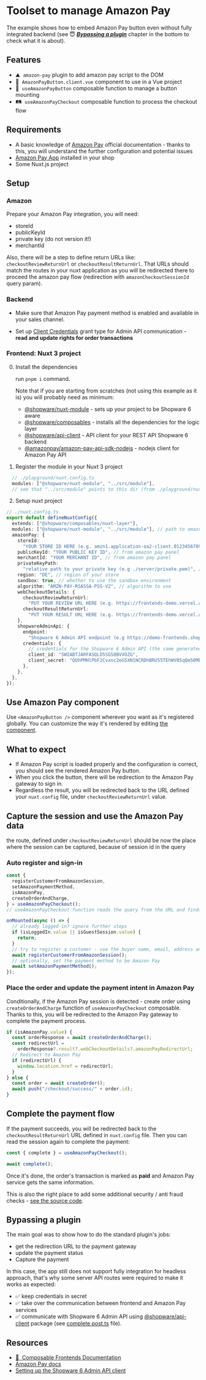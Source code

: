# Toolset to manage Amazon Pay

The example shows how to embed Amazon Pay button even without fully integrated backend (see 😇 [**_Bypassing a plugin_**](#bypassing-a-plugin) chapter in the bottom to check what it is about).

## Features

<!-- Highlight some of the features your module provide here -->

- ⛰ &nbsp;`amazon-pay` plugin to add amazon pay script to the DOM
- 🚠 &nbsp;`AmazonPayButton.client.vue` component to use in a Vue project
- 🌅 &nbsp;`useAmazonPayButton` composable function to manage a button mounting
- 🛤️ &nbsp;`useAmazonPayCheckout` composable function to process the checkout flow

## Requirements

- A basic knowledge of [Amazon Pay](https://developer.amazon.com/docs/amazon-pay-checkout/introduction.html) official documentation - thanks to this, you will understand the further configuration and potential issues
- [Amazon Pay App](https://store.shopware.com/en/swag117522576433f/amazon-pay.html) installed in your shop
- Some Nuxt.js project

## Setup

### Amazon

Prepare your Amazon Pay integration, you will need:

- storeId
- publicKeyId
- private key (do not version it!)
- merchantId

Also, there will be a step to define return URLs like: `checkoutReviewReturnUrl` or `checkoutResultReturnUrl`. That URLs should match the routes in your nuxt application as you will be redirected there to proceed the amazon pay flow (redirection with `amazonCheckoutSessionId` query param).

### Backend

- Make sure that Amazon Pay payment method is enabled and available in your sales channel.

- Set up [Client Credentials](https://shopware.stoplight.io/docs/admin-api/8e1d78252fa6f-authentication#client-credentials) grant type for Admin API communication - **read and update rights for order transactions**

### Frontend: Nuxt 3 project

0. Install the dependencies

   run `pnpm i` command.

   Note that if you are starting from scratches (not using this example as it is) you will probably need as minimum:

   - [@shopware/nuxt-module](https://www.npmjs.com/package/@shopware/nuxt-module) - sets up your project to be Shopware 6 aware
   - [@shopware/composables](https://www.npmjs.com/package/@shopware/composables) - installs all the dependencies for the logic layer
   - [@shopware/api-client](https://www.npmjs.com/package/@shopware/api-client) - API client for your REST API Shopware 6 backend
   - [@amazonpay/amazon-pay-api-sdk-nodejs](https://www.npmjs.com/package/@amazonpay/amazon-pay-api-sdk-nodejs) - nodejs client for Amazon Pay API

1. Register the module in your Nuxt 3 project

```js
  // ./playground/nuxt.config.ts
  modules: ["@shopware/nuxt-module", "../src/module"],
  // see that "../src/module" points to this dir (from ./playground/nuxt.config.ts file)
```

2. Setup nuxt project

```ts
// ./nuxt.config.ts
export default defineNuxtConfig({
  extends: ["@shopware/composables/nuxt-layer"],
  modules: ["@shopware/nuxt-module", "../src/module"], // path to amazon-pay module
  amazonPay: {
    storeId:
      "YOUR STORE ID HERE (e.g. amzn1.application-oa2-client.0123456789abcdef...)", // from amazon pay panel
    publicKeyId: "YOUR PUBLIC KEY ID", // from amazon pay panel
    merchantId: "YOUR MERCHANT ID", // from amazon pay panel
    privateKeyPath:
      "relative path to your private key (e.g ./server/private.pem)", // from amazon pay panel
    region: "DE", // region of your store
    sandbox: true, // whether to use the sandbox environment
    algorithm: "AMZN-PAY-RSASSA-PSS-V2", // algorithm to use
    webCheckoutDetails: {
      checkoutReviewReturnUrl:
        "PUT YOUR REVIEW URL HERE (e.g. https://frontends-demo.vercel.app/checkout)", // registered in amazon pay panel
      checkoutResultReturnUrl:
        "PUT YOUR RESULT URL HERE (e.g. https://frontends-demo.vercel.app/checkout/success)", // registered in amazon pay panel
    },
    shopwareAdminApi: {
      endpoint:
        "Shopware 6 Admin API endpoint (e.g https://demo-frontends.shopware.store/api)",
      credentials: {
        // credentials for the Shopware 6 Admin API (the same generated in **Backend** chapter above)
        client_id: "SWIABTJARFASQLD5SGS0BVVOZG",
        client_secret: "QUhPMHlPbF2Cvxnc2eG5XN1NCRDhBRU55TEhWV05qQm50MEowTXU",
      },
    },
  },
});
```

## Use Amazon Pay component

Use `<AmazonPayButton />` component wherever you want as it's registered globally. You can customize the way it's rendered by editing [the component](./src/runtime/components/AmazonPayButton.client.vue).

## What to expect

- If Amazon Pay script is loaded properly and the configuration is correct, you should see the rendered Amazon Pay button.
- When you click the button, there will be redirection to the Amazon Pay gateway to sign in.
- Regardless the result, you will be redirected back to the URL defined your `nuxt.config` file, under `checkoutReviewReturnUrl` value.

## Capture the session and use the Amazon Pay data

the route, defined under `checkoutReviewReturnUrl` should be now the place where the session can be captured, because of session id in the query

### Auto register and sign-in

```ts
const {
  registerCustomerFromAmazonSession,
  setAmazonPaymentMethod,
  isAmazonPay,
  createOrderAndCharge,
} = useAmazonPayCheckout();
// useAmazonPayCheckout function reads the query from the URL and finds the Amazon Pay checkout ID

onMounted(async () => {
  // already logged-in? ignore further steps
  if (isLoggedIn.value || isGuestSession.value) {
    return;
  }
  // try to register a customer - use the buyer name, email, address and so on provided by Amazon Pay
  await registerCustomerFromAmazonSession();
  // optionally, set the payment method to be Amazon Pay
  await setAmazonPaymentMethod();
});
```

### Place the order and update the payment intent in Amazon Pay

Conditionally, if the Amazon Pay session is detected - create order using `createOrderAndCharge` function of `useAmazonPayCheckout` composable. Thanks to this, you will be redirected to the Amazon Pay gateway to complete the payment process.

```ts
if (isAmazonPay.value) {
  const orderResponse = await createOrderAndCharge();
  const redirectUrl =
    orderResponse?.result?.webCheckoutDetails?.amazonPayRedirectUrl;
  // Redirect to Amazon Pay
  if (redirectUrl) {
    window.location.href = redirectUrl;
  }
} else {
  const order = await createOrder();
  await push("/checkout/success/" + order.id);
}
```

## Complete the payment flow

If the payment succeeds, you will be redirected back to the `checkoutResultReturnUrl` URL defined in `nuxt.config` file. Then you can read the session again to complete the payment:

```ts
const { complete } = useAmazonPayCheckout();

await complete();
```

Once it's done, the order's transaction is marked as **paid** and Amazon Pay service gets the same information.

This is also the right place to add some additional security / anti fraud checks - [see the source code](./src/runtime/server/api/amazon-pay/complete.post.ts).

## Bypassing a plugin

The main goal was to show how to do the standard plugin's jobs:

- get the redirection URL to the payment gateway
- update the payment status
- Capture the payment

In this case, the app still does not support fully integration for headless approach, that's why some server API routes were required to make it works as expected:

- ✅ keep credentials in secret
- ✅ take over the communication between frontend and Amazon Pay services
- ✅ communicate with Shopware 6 Admin API using [@shopware/api-client](https://www.npmjs.com/package/@shopware/api-client) package (see [complete.post.ts](./src/runtime/server/api/amazon-pay/complete.post.ts) file).

## Resources

- [📖 &nbsp;Composable Frontends Documentation](https://frontends.shopware.com)
- [Amazon Pay docs](https://developer.amazon.com/docs/amazon-pay-checkout/introduction.html)
- [Setting up the Shopware 6 Admin API client](https://www.npmjs.com/package/@shopware/api-client#admin-api-client-setup)

